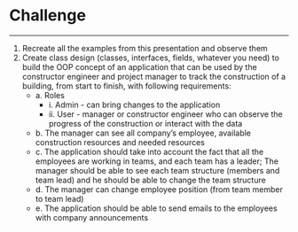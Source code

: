 # Challenge

---

1. Recreate all the examples from this presentation and observe them
2. Create class design (classes, interfaces, fields, whatever you need) to build the OOP concept of
   an application that can be used by the constructor engineer and project manager to track the
   construction of a building, from start to finish, with following requirements:<br />
   - a. Roles<br />
     - i. Admin - can bring changes to the application<br />
     - ii. User - manager or constructor engineer who can observe the progress of the
   construction or interact with the data<br />
   - b. The manager can see all company’s employee, available construction resources and
   needed resources<br />
   - c. The application should take into account the fact that all the employees are working in
   teams, and each team has a leader; The manager should be able to see each team
   structure (members and team lead) and he should be able to change the team structure<br />
   - d. The manager can change employee position (from team member to team lead)<br />
   - e. The application should be able to send emails to the employees with company
   announcements